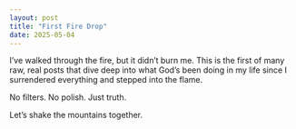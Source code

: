 ```yaml
---
layout: post
title: "First Fire Drop"
date: 2025-05-04
---
```


I’ve walked through the fire, but it didn’t burn me. This is the first of many raw, real posts that dive deep into what God’s been doing in my life since I surrendered everything and stepped into the flame.

No filters. No polish. Just truth.

Let’s shake the mountains together.
